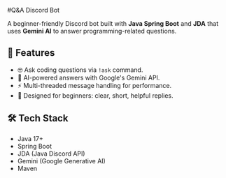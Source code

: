 #Q&A Discord Bot

A beginner-friendly Discord bot built with **Java Spring Boot** and **JDA** that uses **Gemini AI** to answer programming-related questions.

## 🌟 Features

- 🤓 Ask coding questions via `!ask` command.
- 🧠 AI-powered answers with Google's Gemini API.
- ⚡ Multi-threaded message handling for performance.
- 💬 Designed for beginners: clear, short, helpful replies.

## 🛠 Tech Stack

- Java 17+
- Spring Boot
- JDA (Java Discord API)
- Gemini (Google Generative AI)
- Maven
